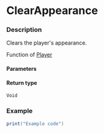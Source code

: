 # ClearAppearance
### Description
Clears the player's appearance.

Function of [Player](/classes/Player/)

#### Parameters

#### Return type
`Void`

### Example
```lua
print("Example code")
```
